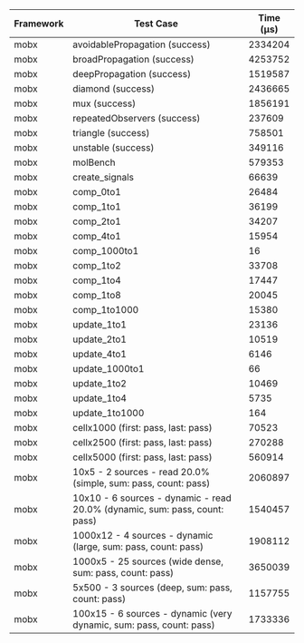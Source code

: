 | Framework | Test Case | Time (μs) |
| --- | --- | --- |
| mobx | avoidablePropagation (success) | 2334204 |
| mobx | broadPropagation (success) | 4253752 |
| mobx | deepPropagation (success) | 1519587 |
| mobx | diamond (success) | 2436665 |
| mobx | mux (success) | 1856191 |
| mobx | repeatedObservers (success) | 237609 |
| mobx | triangle (success) | 758501 |
| mobx | unstable (success) | 349116 |
| mobx | molBench | 579353 |
| mobx | create_signals | 66639 |
| mobx | comp_0to1 | 26484 |
| mobx | comp_1to1 | 36199 |
| mobx | comp_2to1 | 34207 |
| mobx | comp_4to1 | 15954 |
| mobx | comp_1000to1 | 16 |
| mobx | comp_1to2 | 33708 |
| mobx | comp_1to4 | 17447 |
| mobx | comp_1to8 | 20045 |
| mobx | comp_1to1000 | 15380 |
| mobx | update_1to1 | 23136 |
| mobx | update_2to1 | 10519 |
| mobx | update_4to1 | 6146 |
| mobx | update_1000to1 | 66 |
| mobx | update_1to2 | 10469 |
| mobx | update_1to4 | 5735 |
| mobx | update_1to1000 | 164 |
| mobx | cellx1000 (first: pass, last: pass) | 70523 |
| mobx | cellx2500 (first: pass, last: pass) | 270288 |
| mobx | cellx5000 (first: pass, last: pass) | 560914 |
| mobx | 10x5 - 2 sources - read 20.0% (simple, sum: pass, count: pass) | 2060897 |
| mobx | 10x10 - 6 sources - dynamic - read 20.0% (dynamic, sum: pass, count: pass) | 1540457 |
| mobx | 1000x12 - 4 sources - dynamic (large, sum: pass, count: pass) | 1908112 |
| mobx | 1000x5 - 25 sources (wide dense, sum: pass, count: pass) | 3650039 |
| mobx | 5x500 - 3 sources (deep, sum: pass, count: pass) | 1157755 |
| mobx | 100x15 - 6 sources - dynamic (very dynamic, sum: pass, count: pass) | 1733336 |
